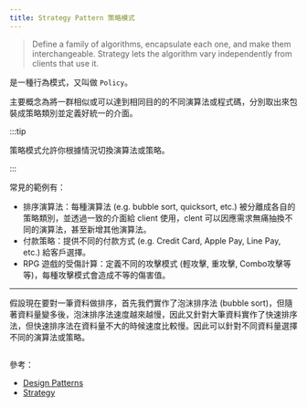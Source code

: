 ```yaml
---
title: Strategy Pattern 策略模式
---
```


> Define a family of algorithms, encapsulate each one, and make them interchangeable. Strategy lets the algorithm vary independently from clients that use it.

是一種行為模式，又叫做 `Policy`。

主要概念為將一群相似或可以達到相同目的的不同演算法或程式碼，分別取出來包裝成策略類別並定義好統一的介面。

:::tip

策略模式允許你根據情況切換演算法或策略。

:::

常見的範例有：

* 排序演算法：每種演算法 (e.g. bubble sort, quicksort, etc.) 被分離成各自的策略類別，並透過一致的介面給 client 使用，clent 可以因應需求無痛抽換不同的演算法，甚至新增其他演算法。
* 付款策略：提供不同的付款方式 (e.g. Credit Card, Apple Pay, Line Pay, etc.) 給客戶選擇。
* RPG 遊戲的受傷計算：定義不同的攻擊模式 (輕攻擊, 重攻擊, Combo攻擊等等)，每種攻擊模式會造成不等的傷害值。

---

假設現在要對一筆資料做排序，首先我們實作了泡沫排序法 (bubble sort)，但隨著資料量變多後，泡沫排序法速度越來越慢，因此又針對大筆資料實作了快速排序法，但快速排序法在資料量不大的時候速度比較慢。因此可以針對不同資料量選擇不同的演算法或策略。

```dart

```



參考：
* [Design Patterns](https://en.wikipedia.org/wiki/Design_Patterns)
* [Strategy](https://github.com/NoobTW/design-patterns-for-humans-cn#-%E7%AD%96%E7%95%A5strategy)
